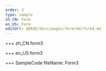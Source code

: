 ```yaml
--- 
order: 3
type: sample
zh_CN: Form
en_US: Form
editUrl: $BASE/docs/pages/form/md/form3.md
---
```


+++ zh_CN
form3

+++ en_US
form3

+++ SampleCode
fileName: Form3
